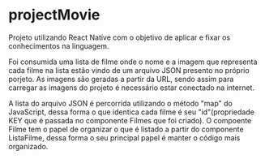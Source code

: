 # projectMovie
Projeto utilizando React Native com o objetivo de aplicar e fixar os conhecimentos na linguagem.

Foi consumida uma lista de filme onde o nome e a imagem que representa cada filme na lista estão vindo de um arquivo JSON presento no próprio porjeto.
As imagens são geradas a partir da URL, sendo assim para carregar as imagens do projeto é necessário estar conectado na internet.

A lista do arquivo JSON é percorrida utilizando o método "map" do JavaScript, dessa forma o que identica cada filme é seu "id"(propriedade KEY que é passada no componente Filmes que foi criado).
O compoente Filme tem o papel de organizar o que é listado a partir do componente ListaFilme, dessa forma o seu principal papel é manter o código mais organizado.
